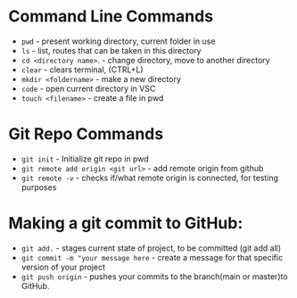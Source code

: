 # Command Line Commands
- ```pwd``` - present working directory, current folder in use
- ```ls``` - list, routes that can be taken in this directory
- ```cd <directory name>```. - change directory, move to another directory
- ```clear``` - clears terminal, (CTRL+L)
- ```mkdir <foldername>``` - make a new directory
- ```code``` - open current directory in VSC
- ```touch <filename>``` - create a file in pwd

# Git Repo Commands
- ```git init``` - Initialize git repo in pwd
- ```git remote add origin <git url>``` - add remote origin from github
- ```git remote -v``` - checks if/what remote origin is connected, for testing purposes

# Making a git commit to GitHub:
- ```git add.``` - stages current state of project, to be committed (git add all)
- ```git commit -m "your message here``` - create a message for that specific version of your project
- ```git push origin``` - pushes your commits to the branch(main or master)to GitHub.